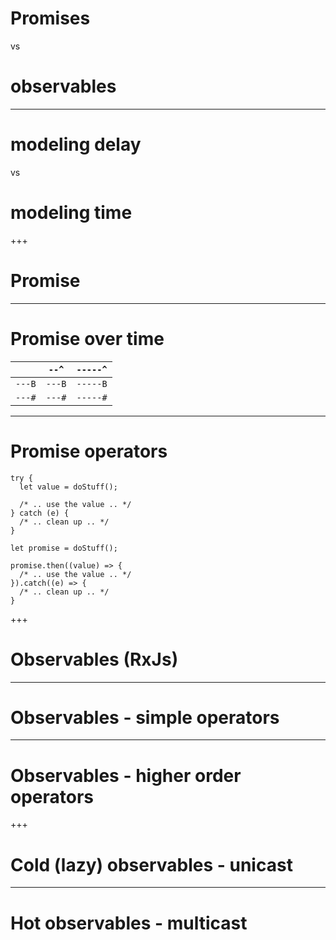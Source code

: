 # Promises 

vs

# observables

---

# modeling delay 

vs 

# modeling time

+++

# Promise

---

# Promise over time

|        | `--^`  | `-----^` |
|--------|--------|----------|
| `---B` | `---B` | `-----B` |
| `---#` | `---#` | `-----#` |

---

# Promise operators

```
try {
  let value = doStuff();

  /* .. use the value .. */
} catch (e) {
  /* .. clean up .. */
}
```

```
let promise = doStuff();

promise.then((value) => {
  /* .. use the value .. */
}).catch((e) => {
  /* .. clean up .. */
}
```

+++

# Observables (RxJs)

---

# Observables - simple operators

---

# Observables - higher order operators

+++

# Cold (lazy) observables - unicast

---

# Hot observables - multicast
